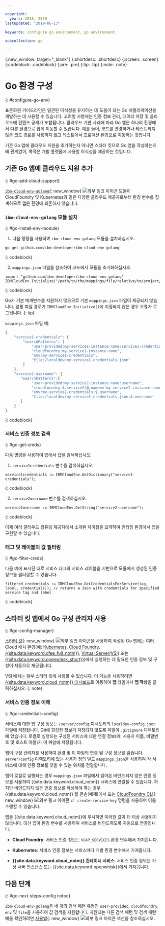 ```yaml
---

copyright:
  years: 2018, 2019
lastupdated: "2019-06-13"

keywords: configure go environment, go environment

subcollection: go

---
```


{:new_window: target="_blank"}
{:shortdesc: .shortdesc}
{:screen: .screen}
{:codeblock: .codeblock}
{:pre: .pre}
{:tip: .tip}
{:note: .note}

# Go 환경 구성
{: #configure-go-env}

표준화된 가이드라인은 일관된 이식성을 유지하는 데 도움이 되는 Go 애플리케이션을 개발하는 데 사용할 수 있습니다. 고려할 사항에는 인증 정보 관리, 데이터 저장 및 클라우드에 컨텐츠 공개가 포함됩니다. 클라우드 기반 사례에 따라 Go 앱은 하나의 환경에서 다른 환경으로 쉽게 이동할 수 있습니다. 예를 들어, 코드를 변경하거나 테스트되지 않은 코드 경로를 사용하지 않고 테스트에서 프로덕션 환경으로 이동하는 것입니다.

기존 Go 앱에 클라우드 지원을 추가하는지 아니면 스타터 킷으로 Go 앱을 작성하는지에 관계없이, 목적은 개발 플랫폼에 사용할 이식성을 제공하는 것입니다.

## 기존 Go 앱에 클라우드 지원 추가
{: #go-add-cloud-support}

[`ibm-cloud-env-golang`](https://github.com/ibm-developer/ibm-cloud-env-golang){: new_window} ![외부 링크 아이콘](../icons/launch-glyph.svg "외부 링크 아이콘") 모듈이 CloudFoundry 및 Kubernetes와 같은 다양한 클라우드 제공자로부터 환경 변수를 집계하므로 앱은 환경에 의존하지 않습니다.

### `ibm-cloud-env-golang` 모듈 설치
{: #go-install-env-module}

1. 다음 명령을 사용하여 `ibm-cloud-env-golang` 모듈을 설치하십시오.
  ```bash
  go get github.com/ibm-developer/ibm-cloud-env-golang
  ```
  {: codeblock}

2. `mappings.json` 파일을 참조하여 코드에서 모듈을 초기화하십시오.
  ```golang
  import "github.com/ibm-developer/ibm-cloud-env-golang"
  IBMCloudEnv.Initialize("/path/to/the/mappings/file/relative/to/project/root")
  ```
  {: codeblock}

  Go가 기본 매개변수를 지원하지 않으므로 기본 `mappings.json` 파일이 제공되지 않습니다. 맵핑 파일 경로가 `IBMCloudEnv.Initialize()`에 지정되지 않은 경우 오류가 로그됩니다. 
  {: tip}

  `mappings.json` 파일 예:
  ```javascript
  {
      "service1-credentials": {
          "searchPatterns": [
              "user-provided:my-service1-instance-name:service1-credentials",
              "cloudfoundry:my-service1-instance-name", 
              "env:my-service1-credentials", 
              "file:/localdev/my-service1-credentials.json" 
          ]
      },
      "service2-username": {
         "searchPatterns":[
              "user-provided:my-service2-instance-name:username",
              "cloudfoundry:$.service2[@.name=='my-service2-instance-name'].credentials.username",
              "env:my-service2-credentials:$.username",
              "file:/localdev/my-service1-credentials.json:$.username"
         ]
      }
  }
  ```
  {: codeblock}

### 서비스 인증 정보 검색
{: #go-get-creds}

다음 명령을 사용하여 앱에서 값을 검색하십시오.

1. `service1credentials` 변수를 검색하십시오.
  ```golang
  service1credentials := IBMCloudEnv.GetDictionary("service1-credentials"); 
  ```
  {: codeblock}

2. `service2username` 변수를 검색하십시오.
  ```golang
  service2username := IBMCloudEnv.GetString("service2-username");
  ```
  {: codeblock}

이제 여러 클라우드 컴퓨팅 제공자에서 소개된 차이점을 요약하여 런타임 환경에서 앱을 구현할 수 있습니다.

### 태그 및 레이블의 값 필터링
{: #go-filter-creds}

다음 예에 표시된 대로 서비스 태그와 서비스 레이블을 기반으로 모듈에서 생성된 인증 정보를 필터링할 수 있습니다.
```golang
filtered_credentials := IBMCloudEnv.GetCredentialsForService(tag, label, credentials)); // returns a Json with credentials for specified service tag and label
```
{: codeblock}

## 스타터 킷 앱에서 Go 구성 관리자 사용
{: #go-config-manager}

[스타터 킷](https://cloud.ibm.com/developer/appservice/starter-kits){: new_window} ![외부 링크 아이콘](../icons/launch-glyph.svg "외부 링크 아이콘")을 사용하여 작성된 Go 앱에는 여러 Cloud 배치 환경(예: [Kubernetes](/docs/containers?topic=containers-getting-started), [Cloud Foundry](/docs/cloud-foundry-public?topic=cloud-foundry-public-about-cf), [{{site.data.keyword.cfee_full_notm}}](/docs/cloud-foundry?topic=cloud-foundry-about), [Virtual Server(VSI)](/docs/vsi?topic=virtual-servers-getting-started-tutorial) 또는 [{{site.data.keyword.openwhisk_short}}](/docs/openwhisk?topic=cloud-functions-getting_started))에서 실행하는 데 필요한 인증 정보 및 구성이 자동으로 제공됩니다.

  VSI 배치는 일부 스타터 킷에 사용할 수 있습니다. 이 기능을 사용하려면 [{{site.data.keyword.cloud_notm}} 대시보드](https://{DomainName})로 이동하여 **앱** 타일에서 **앱 작성**을 클릭하십시오.
  {: note}

### 서비스 인증 정보 이해
{: #go-credentials-config}

서비스에 대한 앱 구성 정보는 `/server/config` 디렉토리의 `localdev-config.json` 파일에 저장됩니다. Git에 민감한 정보가 저장되지 않도록 파일이 `.gitignore` 디렉토리에 있습니다. 로컬로 실행되는 구성된 서비스에 대한 연결 정보(예: 사용자 이름, 비밀번호 및 호스트 이름)가 이 파일에 저장됩니다.

앱이 구성 관리자를 사용하여 환경 및 이 파일의 연결 및 구성 정보를 읽습니다. `server/config` 디렉토리에 있는 사용자 정의 빌드 `mappings.json`을 사용하여 각 서비스에 대해 인증 정보를 찾을 수 있는 위치를 전달합니다.

앱이 로컬로 실행되는 경우 `mappings.json` 파일에서 읽어온 바인드되지 않은 인증 정보를 사용하여 {{site.data.keyword.cloud_notm}} 서비스에 연결될 수 있습니다. 
하지만 바인드되지 않은 인증 정보를 작성해야 하는 경우 {{site.data.keyword.cloud_notm}} 웹 콘솔(예제)에서 또는 [CloudFoundry CLI](https://docs.cloudfoundry.org/cf-cli/){: new_window} ![외부 링크 아이콘](../icons/launch-glyph.svg "외부 링크 아이콘") `cf create-service-key` 명령을 사용하여 이를 수행할 수 있습니다.

앱을 {{site.data.keyword.cloud_notm}}에 푸시하면 이러한 값이 더 이상 사용되지 않습니다. 대신 앱이 환경 변수를 사용하여 서비스를 바인드하도록 자동으로 연결됩니다. 

* **Cloud Foundry**: 서비스 인증 정보는 `VCAP_SERVICES` 환경 변수에서 가져옵니다.

* **Kubernetes**: 서비스 인증 정보는 서비스마다 개별 환경 변수에서 가져옵니다.

* **{{site.data.keyword.cloud_notm}} 컨테이너 서비스**: 서비스 인증 정보는 가상 서버 인스턴스 또는 {{site.data.keyword.openwhisk}}에서 가져옵니다.

## 다음 단계
{: #go-next-steps-config notoc}

`ibm-cloud-env-golang`은 네 개의 검색 패턴 유형인 `user-provided`, `cloudfoundry`, `env` 및 `file`을 사용하여 값 검색을 지원합니다. 지원되는 다른 검색 패턴 및 검색 패턴 예를 확인하려면 [사용법](https://github.com/ibm-developer/ibm-cloud-env-golang#usage){: new_window} ![외부 링크 아이콘](../icons/launch-glyph.svg "외부 링크 아이콘") 섹션을 참조하십시오.
